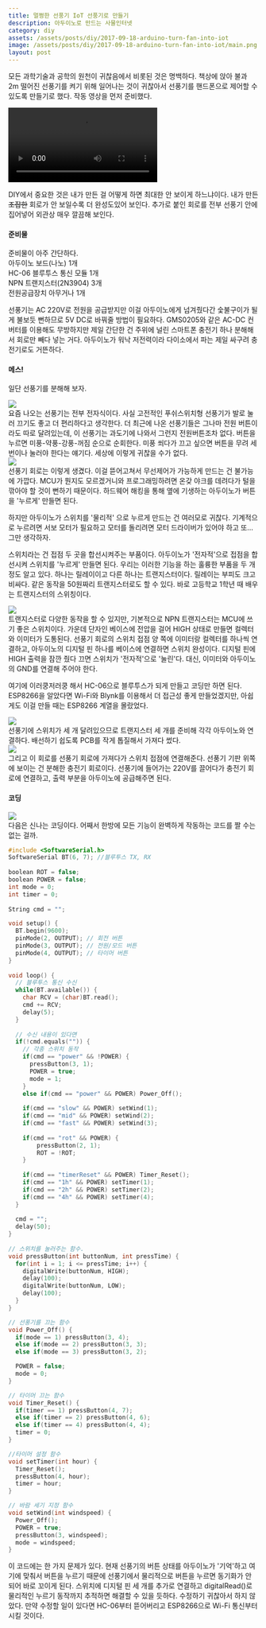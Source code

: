 ```yaml
---
title: 멀쩡한 선풍기 IoT 선풍기로 만들기
description: 아두이노로 만드는 사물인터넷
category: diy
assets: /assets/posts/diy/2017-09-18-arduino-turn-fan-into-iot
image: /assets/posts/diy/2017-09-18-arduino-turn-fan-into-iot/main.png
layout: post
---
```


모든 과학기술과 공학의 원천이 귀찮음에서 비롯된 것은 명백하다. 책상에 앉아 불과 2m 떨어진 선풍기를 켜기 위해 일어나는 것이 귀찮아서 선풍기를 핸드폰으로 제어할 수 있도록 만들기로 했다. 작동 영상을 먼저 준비했다.

<div class='center'>
  <video controls>
    <source src="{{ page.assets }}/video.mp4" type="video/mp4">
    Sorry, your browser doesn't support embedded videos.
  </video>
</div>

DIY에서 중요한 것은 내가 만든 걸 어떻게 하면 최대한 안 보이게 하느냐이다. 내가 만든 <del>조잡한</del> 회로가 안 보일수록 더 완성도있어 보인다. 추가로 붙인 회로를 전부 선풍기 안에 집어넣어 외관상 매우 깔끔해 보인다.

#### 준비물
준비물이 아주 간단하다.  
아두이노 보드(나노) 1개  
HC-06 블루투스 통신 모듈 1개  
NPN 트랜지스터(2N3904) 3개  
전원공급장치 아무거나 1개

선풍기는 AC 220V로 전원을 공급받지만 이걸 아두이노에게 넘겨줬다간 숯불구이가 될 게 불보듯 뻔하므로 5V DC로 바꿔줄 방법이 필요하다. GMS0205와 같은 AC-DC 컨버터를 이용해도 무방하지만 제일 간단한 건 주위에 널린 스마트폰 충전기 하나 분해해서 회로만 빼다 넣는 거다. 아두이노가 워낙 저전력이라 다이소에서 파는 제일 싸구려 충전기로도 거뜬하다.

#### 메스!
일단 선풍기를 분해해 보자.
<div class='center'><img src='{{page.assets}}/1.png'></div>
요즘 나오는 선풍기는 전부 전자식이다. 사실 고전적인 푸쉬스위치형 선풍기가 발로 눌러 끄기도 좋고 더 편리하다고 생각한다. 더 최근에 나온 선풍기들은 그나마 전원 버튼이라도 따로 달려있는데, 이 선풍기는 과도기에 나와서 그런지 전원버튼조차 없다. 버튼을 누르면 미풍-약풍-강풍-꺼짐 순으로 순회한다. 미풍 쐬다가 끄고 싶으면 버튼을 무려 세 번이나 눌러야 한다는 얘기다. 세상에 이렇게 귀찮을 수가 없다.

<div class='center'><img src='{{page.assets}}/2.png'></div>
선풍기 회로는 이렇게 생겼다. 이걸 뜯어고쳐서 무선제어가 가능하게 만드는 건 불가능에 가깝다. MCU가 뭔지도 모르겠거니와 프로그래밍하려면 온갖 야크를 데려다가 털을 깎아야 할 것이 뻔하기 때문이다. 하드웨어 해킹을 통해 옆에 기생하는 아두이노가 버튼을 '누르게' 만들면 된다.

하지만 아두이노가 스위치를 '물리적' 으로 누르게 만드는 건 여러모로 귀찮다. 기계적으로 누르려면 서보 모터가 필요하고 모터를 돌리려면 모터 드라이버가 있어야 하고 또... 그만 생각하자.  

스위치라는 건 접점 두 곳을 합선시켜주는 부품이다. 아두이노가 '전자적'으로 접점을 합선시켜 스위치를 '누르게' 만들면 된다. 우리는 이러한 기능을 하는 훌륭한 부품을 두 개 정도 알고 있다. 하나는 릴레이이고 다른 하나는 트랜지스터이다. 릴레이는 부피도 크고 비싸다. 같은 동작을 50원짜리 트랜지스터로도 할 수 있다. 바로 고등학교 1학년 때 배우는 트랜지스터의 스위칭이다.

<div class='center'><img src='{{page.assets}}/4.png'></div>
트랜지스터로 다양한 동작을 할 수 있지만, 기본적으로 NPN 트랜지스터는 MCU에 쓰기 좋은 스위치이다. 가운데 단자인 베이스에 전압을 걸어 HIGH 상태로 만들면 컬렉터와 이미터가 도통된다. 선풍기 회로의 스위치 접점 양 쪽에 이미터랑 컬렉터를 하나씩 연결하고, 아두이노의 디지털 핀 하나를 베이스에 연결하면 스위치 완성이다. 디지털 핀에 HIGH 출력을 잠깐 줬다 끄면 스위치가 '전자적'으로 '눌린'다. 대신, 이미터와 아두이노의 GND를 연결해 주어야 한다.

여기에 이러쿵저러쿵 해서 HC-06으로 블루투스가 되게 만들고 코딩만 하면 된다. ESP8266을 알았다면 Wi-Fi와 Blynk를 이용해서 더 접근성 좋게 만들었겠지만, 아쉽게도 이걸 만들 때는 ESP8266 계열을 몰랐었다.

<div class='center'><img src='{{page.assets}}/5.png'></div>
선풍기에 스위치가 세 개 달려있으므로 트랜지스터 세 개를 준비해 각각 아두이노와 연결하다. 배선하기 쉽도록 PCB를 작게 톱질해서 가져다 썼다.

<div class='center'><img src='{{page.assets}}/3.png'></div>
그리고 이 회로를 선풍기 회로에 가져다가 스위치 접점에 연결해준다. 선풍기 기판 위쪽에 보이는 건 분해한 충전기 회로이다. 선풍기에 들어가는 220V를 끌어다가 충전기 회로에 연결하고, 출력 부분을 아두이노에 공급해주면 된다.

#### 코딩
<div class='center'><img src='{{page.assets}}/main.png'></div>
다음은 신나는 코딩이다. 어째서 한방에 모든 기능이 완벽하게 작동하는 코드를 짤 수는 없는 걸까.

```cpp
#include <SoftwareSerial.h>
SoftwareSerial BT(6, 7); //블루투스 TX, RX
 
boolean ROT = false;
boolean POWER = false;
int mode = 0;
int timer = 0;
 
String cmd = "";

void setup() {
  BT.begin(9600);
  pinMode(2, OUTPUT); // 회전 버튼
  pinMode(3, OUTPUT); // 전원/모드 버튼
  pinMode(4, OUTPUT); // 타이머 버튼
}
 
void loop() {
  // 블루투스 통신 수신
  while(BT.available()) {
    char RCV = (char)BT.read();
    cmd += RCV;
    delay(5);
  }
  
  // 수신 내용이 있다면
  if(!cmd.equals("")) {
    // 각종 스위치 동작
    if(cmd == "power" && !POWER) {
      pressButton(3, 1);
      POWER = true;
      mode = 1;
    }
    else if(cmd == "power" && POWER) Power_Off();
       
    if(cmd == "slow" && POWER) setWind(1);
    if(cmd == "mid" && POWER) setWind(2);
    if(cmd == "fast" && POWER) setWind(3);
    
    if(cmd == "rot" && POWER) {
        pressButton(2, 1);
        ROT = !ROT;
    }
 
    if(cmd == "timerReset" && POWER) Timer_Reset();
    if(cmd == "1h" && POWER) setTimer(1);
    if(cmd == "2h" && POWER) setTimer(2);
    if(cmd == "4h" && POWER) setTimer(4);
  }
  
  cmd = "";
  delay(50);
}
 
// 스위치를 눌러주는 함수.
void pressButton(int buttonNum, int pressTime) {
  for(int i = 1; i <= pressTime; i++) {
    digitalWrite(buttonNum, HIGH);
    delay(100);
    digitalWrite(buttonNum, LOW);
    delay(100);
  }
}

// 선풍기를 끄는 함수
void Power_Off() {
  if(mode == 1) pressButton(3, 4);
  else if(mode == 2) pressButton(3, 3);
  else if(mode == 3) pressButton(3, 2);

  POWER = false;
  mode = 0;
}

// 타이머 끄는 함수
void Timer_Reset() {
  if(timer == 1) pressButton(4, 7);
  else if(timer == 2) pressButton(4, 6);
  else if(timer == 4) pressButton(4, 4);
  timer = 0;
}

//타이머 설정 함수
void setTimer(int hour) {
  Timer_Reset();
  pressButton(4, hour);
  timer = hour;
}

// 바람 세기 지정 함수
void setWind(int windspeed) {
  Power_Off();
  POWER = true;
  pressButton(3, windspeed);
  mode = windspeed;
}
```

이 코드에는 한 가지 문제가 있다. 현재 선풍기의 버튼 상태를 아두이노가 '기억'하고 여기에 맞춰서 버튼을 누르기 때문에 선풍기에서 물리적으로 버튼을 누르면 동기화가 안 되어 바로 꼬이게 된다. 스위치에 디지털 핀 세 개를 추가로 연결하고 digitalRead()로 물리적인 누르기 동작까지 추적하면 해결할 수 있을 듯하다. 수정하기 귀찮아서 하지 않았다. 만약 수정할 일이 있다면 HC-06부터 뜯어버리고 ESP8266으로 Wi-Fi 통신부터 시킬 것이다.